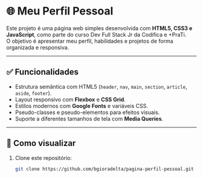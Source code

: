 # 🌐 Meu Perfil Pessoal

Este projeto é uma página web simples desenvolvida com **HTML5, CSS3 e JavaScript**, como parte do curso Dev Full Stack Jr da Codifica e +PraTi.  
O objetivo é apresentar meu perfil, habilidades e projetos de forma organizada e responsiva.

---

## ✅ Funcionalidades
- Estrutura semântica com HTML5 (`header`, `nav`, `main`, `section`, `article`, `aside`, `footer`).
- Layout responsivo com **Flexbox** e **CSS Grid**.
- Estilos modernos com **Google Fonts** e variáveis CSS.
- Pseudo-classes e pseudo-elementos para efeitos visuais.
- Suporte a diferentes tamanhos de tela com **Media Queries**.

---

## 🚀 Como visualizar
1. Clone este repositório:
   ```bash
   git clone https://github.com/bgioradelta/pagina-perfil-pessoal.git
